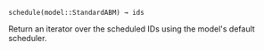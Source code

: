 ```
schedule(model::StandardABM) → ids
```

Return an iterator over the scheduled IDs using the model's default scheduler.
